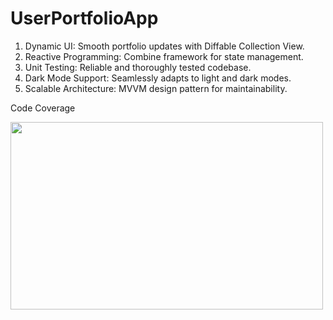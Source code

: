 # UserPortfolioApp
1. Dynamic UI: Smooth portfolio updates with Diffable Collection View.
2. Reactive Programming: Combine framework for state management.
3. Unit Testing: Reliable and thoroughly tested codebase.
4. Dark Mode Support: Seamlessly adapts to light and dark modes.
5. Scalable Architecture: MVVM design pattern for maintainability.

Code Coverage


<img src="https://github.com/user-attachments/assets/ee98bb8f-5511-481a-9911-156cfe37948c" width="500" height="300"/>


